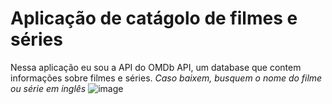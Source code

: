 # Aplicação de catágolo de filmes e séries

Nessa aplicação eu sou a API do OMDb API, um database que contem informações sobre filmes e séries.
*Caso baixem, busquem o nome do filme ou série em inglês*
![image](https://user-images.githubusercontent.com/107628771/223610595-cec3a878-3a0c-4e1f-873b-e702682fcd67.png)
